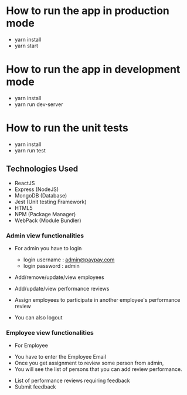 # How to run the app in production mode
* yarn install
* yarn start

# How to run the app in development mode
* yarn install
* yarn run dev-server

# How to run the unit tests
* yarn install
* yarn run test

## Technologies Used
* ReactJS 
* Express (NodeJS) 
* MongoDB (Database)
* Jest (Unit testing Framework)
* HTML5
* NPM (Package Manager)
* WebPack (Module Bundler)


### Admin view functionalities
* For admin you have to login
  - login username : admin@paypay.com
  - login password : admin

* Add/remove/update/view employees
* Add/update/view performance reviews
* Assign employees to participate in another employee's performance review
* You can also logout

### Employee view functionalities
* For Employee 
 - You have to enter the Employee Email
 - Once you get assignment to review some person from admin,
 - You will see the list of persons that you can add review performance.

* List of performance reviews requiring feedback
* Submit feedback